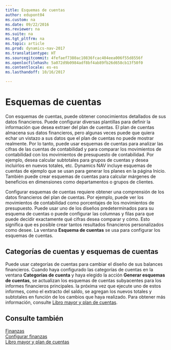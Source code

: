 ```yaml
---
title: Esquemas de cuentas
author: edupont04
ms.custom: na
ms.date: 09/22/2016
ms.reviewer: na
ms.suite: na
ms.tgt_pltfrm: na
ms.topic: article
ms.prod: dynamics-nav-2017
ms.translationtype: HT
ms.sourcegitcommit: 4fefaef7380ac10836fcac404eea006f55d8556f
ms.openlocfilehash: 5a072d9b0984adf8bf4ab89fb26d658cb13f50f0
ms.contentlocale: es-es
ms.lasthandoff: 10/16/2017

---
```


# <a name="account-schedules"></a>Esquemas de cuentas
Con esquemas de cuentas, puede obtener conocimientos detallados de sus datos financieros. Puede configurar diversas plantillas para definir la información que desea extraer del plan de cuentas. El plan de cuentas almacena sus datos financieros, pero algunas veces puede que quiera echar un vistazo a sus datos que el plan de cuentas no puede mostrar realmente. Por lo tanto, puede usar esquemas de cuentas para analizar las cifras de las cuentas de contabilidad y para comparar los movimientos de contabilidad con los movimientos de presupuesto de contabilidad.
Por ejemplo, desea calcular subtotales para grupos de cuentas y desea incluirlos en nuevos totales, etc.
Dynamics NAV incluye esquemas de cuentas de ejemplo que se usan para generar los planes en la página Inicio. También puede crear esquemas de cuentas para calcular márgenes de beneficios en dimensiones como departamentos o grupos de clientes.  

Configurar esquemas de cuentas requiere obtener una comprensión de los datos financieros del plan de cuentas.
Por ejemplo, puede ver los movimientos de contabilidad como porcentajes de los movimientos de presupuesto.
Puede usar uno de los diseños predeterminados para su esquema de cuentas o puede configurar las columnas y filas para que puede decidir exactamente qué cifras desea comparar y cómo.
Esto significa que es posible crear tantos resultados financieros personalizados como desee. La ventana **Esquema de cuentas** se usa para configurar los esquemas de cuentas.  

## <a name="account-categories-and-account-schedules"></a>Categorías de cuentas y esquemas de cuentas
Puede usar categorías de cuentas para cambiar el diseño de sus balances financieros. Cuando haya configurado las categorías de cuentas en la ventana **Categorías de cuenta** y haya elegido la acción **Generar esquemas de cuentas**, se actualizan los esquemas de cuentas subyacentes para los informes financieros principales. la próxima vez que ejecute uno de estos informes, como el extracto del saldo, se agregan los nuevos totales y subtotales en función de los cambios que haya realizado. Para obtener más información, consulte [Libro mayor y plan de cuentas](finance-general-ledger.md).    
## <a name="see-also"></a>Consulte también
[Finanzas](finance.md)  
[Configurar finanzas](finance-setup-finance.md)  
[Libro mayor y plan de cuentas](finance-general-ledger.md)  

